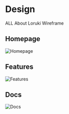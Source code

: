 # Design

ALL About Loruki Wireframe

## Homepage 

![Homepage](https://github.com/HYF-Class20/agile-development-group2-loruki/blob/planning/design-md/planning/assets/home.jpg?raw=true)
</br>

## Features 

![Features](https://github.com/HYF-Class20/agile-development-group2-loruki/blob/planning/design-md/planning/assets/features.jpg?raw=true)
</br>

## Docs 

![Docs](https://github.com/HYF-Class20/agile-development-group2-loruki/blob/planning/design-md/planning/assets/docs.jpg?raw=true)
</br>

